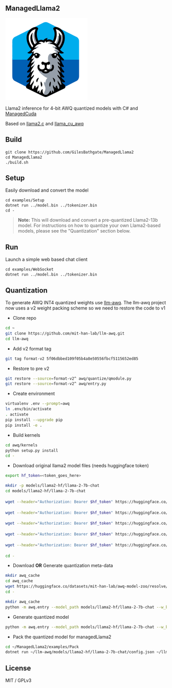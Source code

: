 ## ManagedLlama2

![Managed Llama2](managedLlama.png)

Llama2 inference for 4-bit AWQ quantized models with C# and [ManagedCuda](https://github.com/kunzmi/managedCuda)

Based on [llama2.c](https://github.com/karpathy/llama2.c) and [llama_cu_awq](https://github.com/ankan-ban/llama_cu_awq)

## Build

```
git clone https://github.com/GilesBathgate/ManagedLlama2
cd ManagedLlama2
./build.sh
```

## Setup

Easily download and convert the model

```
cd examples/Setup
dotnet run ../model.bin ../tokenizer.bin
cd -
```

> **Note:** This will download and convert a pre-quantized Llama2-13b model. For instructions on how to quantize your own Llama2-based models, please see the "Quantization" section below.

## Run

Launch a simple web based chat client

```
cd examples/WebSocket
dotnet run ../model.bin ../tokenizer.bin
```

## Quantization

To generate AWQ INT4 quantized weights use [llm-awq](https://github.com/mit-han-lab/llm-awq). The llm-awq project now uses a v2 weight packing scheme so we need to restore the code to v1

* Clone repo
```sh
cd ~
git clone https://github.com/mit-han-lab/llm-awq.git
cd llm-awq
```
* Add v2 format tag
```sh
git tag format-v2 5f06dbbed109f05b4a8e50556fbcf5115652ed85
```
* Restore to pre v2
```sh
git restore --source=format-v2^ awq/quantize/qmodule.py
git restore --source=format-v2^ awq/entry.py
```
* Create environment
```sh
virtualenv .env --prompt=awq
ln .env/bin/activate
. activate
pip install --upgrade pip
pip install -e .
```
* Build kernels
```sh
cd awq/kernels
python setup.py install
cd -
```
* Download original llama2 model files (needs huggingface token)
```sh
export hf_token=<token_goes_here>
```
```sh
mkdir -p models/llama2-hf/llama-2-7b-chat
cd models/llama2-hf/llama-2-7b-chat

wget --header="Authorization: Bearer $hf_token" https://huggingface.co/meta-llama/Llama-2-7b-chat-hf/resolve/main/pytorch_model-00001-of-00002.bin?download=true -O pytorch_model-00001-of-00002.bin

wget --header="Authorization: Bearer $hf_token" https://huggingface.co/meta-llama/Llama-2-7b-chat-hf/resolve/main/pytorch_model-00002-of-00002.bin?download=true -O pytorch_model-00002-of-00002.bin

wget --header="Authorization: Bearer $hf_token" https://huggingface.co/meta-llama/Llama-2-7b-chat-hf/resolve/main/pytorch_model.bin.index.json?download=true -O pytorch_model.bin.index.json

wget --header="Authorization: Bearer $hf_token" https://huggingface.co/meta-llama/Llama-2-7b-chat-hf/resolve/main/config.json?download=true -O config.json

wget --header="Authorization: Bearer $hf_token" https://huggingface.co/meta-llama/Llama-2-7b-chat-hf/resolve/main/tokenizer.model?download=true -O tokenizer.model

cd -

```
* Download **OR** Generate quantization meta-data
```sh
mkdir awq_cache
cd awq_cache
wget https://huggingface.co/datasets/mit-han-lab/awq-model-zoo/resolve/main/llama-2-7b-chat-w4-g128.pt?download=true -O llama-2-7b-chat-w4-g128.pt
cd -
```
```sh
mkdir awq_cache
python -m awq.entry --model_path models/llama2-hf/llama-2-7b-chat --w_bit 4 --q_group_size 128 --run_awq --dump_awq awq_cache/llama-2-7b-chat-w4-g128.pt
```
* Generate quantized model
```sh
python -m awq.entry --model_path models/llama2-hf/llama-2-7b-chat --w_bit 4 --q_group_size 128 --load_awq awq_cache/llama-2-7b-chat-w4-g128.pt --q_backend real --dump_quant quant_cache/llama-2-7b-chat-w4-g128-awq.pt

```
* Pack the quantized model for managedLlama2
```sh
cd ~/ManagedLlama2/examples/Pack
dotnet run ~/llm-awq/models/llama2-hf/llama-2-7b-chat/config.json ~/llm-awq/quant_cache/llama-2-7b-chat-w4-g128-awq.pt ~/llm-awq/models/llama2-hf/llama-2-7b-chat/tokenizer.model ../model.bin ../tokenizer.bin
```

## License

MIT / GPLv3